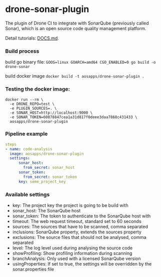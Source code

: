 # drone-sonar-plugin
The plugin of Drone CI to integrate with SonarQube (previously called Sonar), which is an open source code quality management platform.

Detail tutorials: [DOCS.md](DOCS.md).

### Build process
build go binary file: 
`GOOS=linux GOARCH=amd64 CGO_ENABLED=0 go build -o drone-sonar`

build docker image
`docker build -t aosapps/drone-sonar-plugin .`


### Testing the docker image:
```commandline
docker run --rm \
  -e DRONE_REPO=test \
  -e PLUGIN_SOURCES=. \
  -e SONAR_HOST=http://localhost:9000 \
  -e SONAR_TOKEN=60878847cea1a31d817f0deee3daa7868c431433 \
  aosapps/drone-sonar-plugin
```

### Pipeline example
```yaml
steps
- name: code-analysis
  image: aosapps/drone-sonar-plugin
  settings:
      sonar_host:
        from_secret: sonar_host
      sonar_token:
        from_secret: sonar_token
      key: some_project_key
```
### Available settings
- key: The project key the project is going to be build with
- sonar_host: The SonarQube host
- sonar_token: The token to authenticate to the SonarQube host with
- timeout: The web request timeout, standard set to 60 seconds
- sources: The sources that have to be scanned, comma separated
- inclusions: SonarQube property, extends the sources property
- exclusions: The source files that should not be analysed, comma separated
- level: The log level used during analysing the source code
- showProfiling: Show profiling information during scanning
- branchAnalysis: Only used with a licensed SonarQube version
- usingProperties: If set to true, the settings will be overridden by the sonar.properties file
